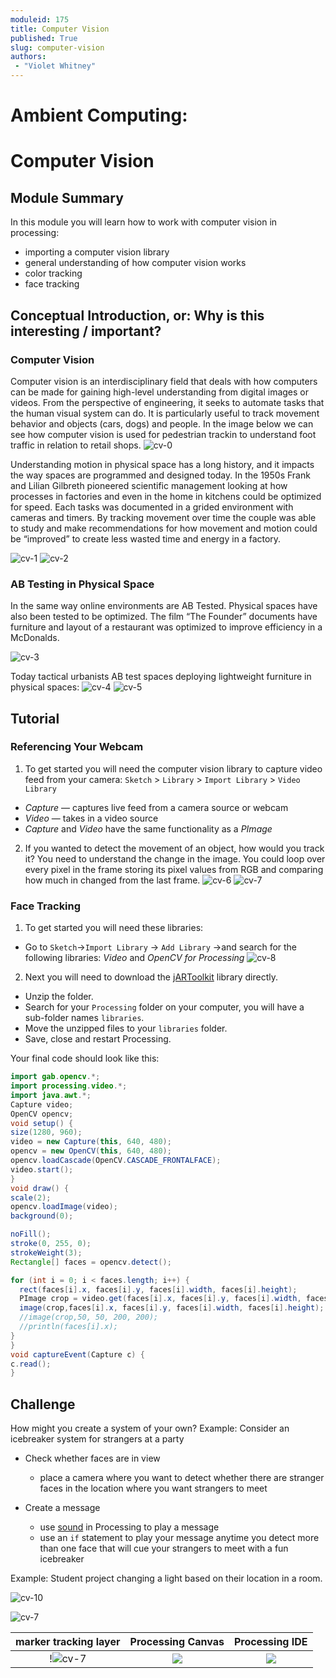 ```yaml
---
moduleid: 175
title: Computer Vision
published: True
slug: computer-vision
authors:
 - "Violet Whitney"
---
```

Ambient Computing:
===========================================

# Computer Vision
## Module Summary
In this module you will learn how to work with computer vision in processing: 
- importing a computer vision library
- general understanding of how computer vision works
- color tracking
- face tracking

## Conceptual Introduction, or: Why is this interesting / important?

### Computer Vision
Computer vision is an interdisciplinary field that deals with how computers can be made for gaining high-level understanding from digital images or videos. From the perspective of engineering, it seeks to automate tasks that the human visual system can do.
It is particularly useful to track movement behavior and objects (cars, dogs) and people. In the image below we can see how computer vision is used for pedestrian trackin to understand foot traffic in relation to retail shops.
![cv-0](images/cv-0.gif#img-left)

Understanding motion in physical space has a long history, and it impacts the way spaces are programmed and designed today.
In the 1950s Frank and Lilian Gilbreth pioneered scientific management looking at how processes in factories and even in the home in kitchens could be optimized for speed. Each tasks was documented in a grided environment with cameras and timers. By tracking movement over time the couple was able to study and make recommendations for how movement and motion could be “improved” to create less wasted time and energy in a factory.

![cv-1](images/cv-1.jpeg#img-left)
![cv-2](images/cv-2.gif#img-left)

### AB Testing in Physical Space
In the same way online environments are AB Tested. Physical spaces have also been tested to be optimized. The film “The Founder” documents have furniture and layout of a restaurant was optimized to improve efficiency in a McDonalds.

![cv-3](images/cv-3.jpeg#img-left)

Today tactical urbanists AB test spaces deploying lightweight furniture in physical spaces:
![cv-4](images/cv-4.jpeg#img-left)
![cv-5](images/cv-5.jpeg#img-left)

## Tutorial

### Referencing Your Webcam
1. To get started you will need the computer vision library to capture video feed from your camera: `Sketch` > `Library` > `Import Library` > `Video Library`
  - *Capture* — captures live feed from a camera source or webcam
  - *Video* — takes in a video source
  - *Capture* and *Video* have the same functionality as a *PImage*

2. If you wanted to detect the movement of an object, how would you track it? You need to understand the change in the image. You could loop over every pixel in the frame storing its pixel values from RGB and comparing how much in changed from the last frame.
 ![cv-6](images/cv-6.png#img-left)
 ![cv-7](images/cv-7.gif#img-left)
 
### Face Tracking
1. To get started you will need these libraries: 
  - Go to `Sketch`→`Import Library` → `Add Library` →and search for the following libraries: *Video* and *OpenCV for Processing*
 ![cv-8](images/cv-8.png#img-left)
 
2. Next you will need to download the [jARToolkit](https://drive.google.com/file/d/1gswr4KWUrkbHAcEUYhlIRpBt2_SNxeB_/view) library directly.
  - Unzip the folder.
  - Search for your `Processing` folder on your computer, you will have a sub-folder names `libraries`.
  - Move the unzipped files to your `libraries` folder.
  - Save, close and restart Processing.
  
  Your final code should look like this:
  
  ```java
  import gab.opencv.*;
import processing.video.*;
import java.awt.*;
Capture video;
OpenCV opencv;
void setup() {
  size(1280, 960);
  video = new Capture(this, 640, 480);
  opencv = new OpenCV(this, 640, 480);
  opencv.loadCascade(OpenCV.CASCADE_FRONTALFACE);  
  video.start();
}
void draw() {
  scale(2);
  opencv.loadImage(video);
  background(0);
 
  noFill();
  stroke(0, 255, 0);
  strokeWeight(3);
  Rectangle[] faces = opencv.detect();
  
  for (int i = 0; i < faces.length; i++) {
    rect(faces[i].x, faces[i].y, faces[i].width, faces[i].height);
    PImage crop = video.get(faces[i].x, faces[i].y, faces[i].width, faces[i].height);
    image(crop,faces[i].x, faces[i].y, faces[i].width, faces[i].height);
    //image(crop,50, 50, 200, 200);
    //println(faces[i].x);
  }
}
void captureEvent(Capture c) {
  c.read();
}
```
## Challenge
How might you create a system of your own?
Example: Consider an icebreaker system for strangers at a party
- Check whether faces are in view
  - place a camera where you want to detect whether there are stranger faces in the location where you want strangers to meet

- Create a message
  - use [sound](https://medium.com/measuring-the-great-indoors/sounds-speech-in-processing-df1e908940c) in Processing to play a message
  - use an `if` statement to play your message anytime you detect more than one face that will cue your strangers to meet with a fun icebreaker

Example: Student project changing a light based on their location in a room.  

 ![cv-10](images/cv-10.png#img-left)

 ![cv-7](images/cv-11.gif#img-left)
 
 marker tracking layer          |  Processing Canvas      |  Processing IDE  
:-------------------------:|:-------------------------:|:-------------------------:
!![cv-7](images/cv-12.gif#img-left)  | ![](images/cv-14.gif#img-left)   | ![](images/cv-13.gif#img-left)
 

